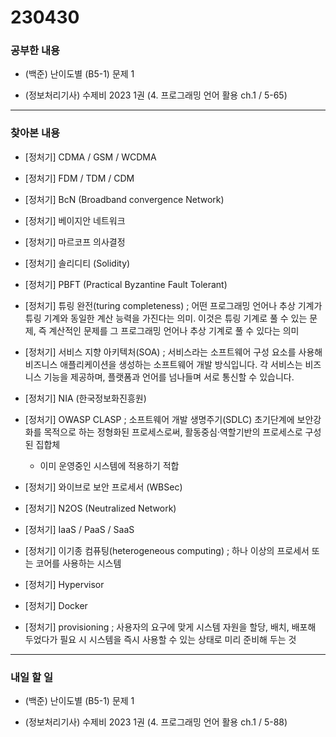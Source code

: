 # 230430

### 공부한 내용

- (백준) 난이도별 (B5-1) 문제 1

- (정보처리기사) 수제비 2023 1권 (4. 프로그래밍 언어 활용 ch.1 / 5-65)

---

### 찾아본 내용

- [정처기] CDMA / GSM / WCDMA

- [정처기] FDM / TDM / CDM

- [정처기] BcN (Broadband convergence Network)

- [정처기] 베이지안 네트워크

- [정처기] 마르코프 의사결정

- [정처기] 솔리디티 (Solidity)

- [정처기] PBFT (Practical Byzantine Fault Tolerant)

- [정처기] 튜링 완전(turing completeness)
  ; 어떤 프로그래밍 언어나 추상 기계가 튜링 기계와 동일한 계산 능력을 가진다는 의미. 이것은 튜링 기계로 풀 수 있는 문제, 즉 계산적인 문제를 그 프로그래밍 언어나 추상 기계로 풀 수 있다는 의미

- [정처기] 서비스 지향 아키텍처(SOA)
  ; 서비스라는 소프트웨어 구성 요소를 사용해 비즈니스 애플리케이션을 생성하는 소프트웨어 개발 방식입니다. 각 서비스는 비즈니스 기능을 제공하며, 플랫폼과 언어를 넘나들며 서로 통신할 수 있습니다.

- [정처기] NIA (한국정보화진흥원)

- [정처기] OWASP CLASP
  ; 소프트웨어 개발 생명주기(SDLC) 초기단계에 보안강화를 목적으로 하는 정형화된 프로세스로써, 활동중심·역할기반의 프로세스로 구성된 집합체

  - 이미 운영중인 시스템에 적용하기 적합

- [정처기] 와이브로 보안 프로세서 (WBSec)

- [정처기] N2OS (Neutralized Network)

- [정처기] IaaS / PaaS / SaaS

- [정처기] 이기종 컴퓨팅(heterogeneous computing)
  ; 하나 이상의 프로세서 또는 코어를 사용하는 시스템

- [정처기] Hypervisor

- [정처기] Docker

- [정처기] provisioning
  ; 사용자의 요구에 맞게 시스템 자원을 할당, 배치, 배포해 두었다가 필요 시 시스템을 즉시 사용할 수 있는 상태로 미리 준비해 두는 것

---

### 내일 할 일

- (백준) 난이도별 (B5-1) 문제 1

- (정보처리기사) 수제비 2023 1권 (4. 프로그래밍 언어 활용 ch.1 / 5-88)
